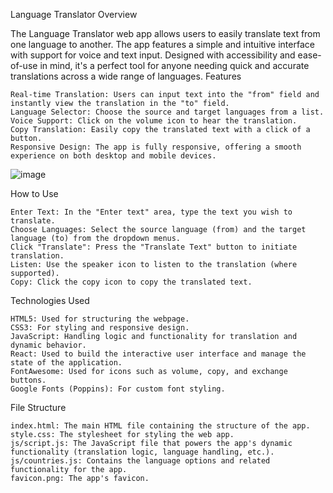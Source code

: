 Language Translator
Overview

The Language Translator web app allows users to easily translate text from one language to another. The app features a simple and intuitive interface with support for voice and text input. Designed with accessibility and ease-of-use in mind, it's a perfect tool for anyone needing quick and accurate translations across a wide range of languages.
Features

    Real-time Translation: Users can input text into the "from" field and instantly view the translation in the "to" field.
    Language Selector: Choose the source and target languages from a list.
    Voice Support: Click on the volume icon to hear the translation.
    Copy Translation: Easily copy the translated text with a click of a button.
    Responsive Design: The app is fully responsive, offering a smooth experience on both desktop and mobile devices.

![image](https://github.com/user-attachments/assets/f7ab5737-31dc-468b-8220-12f65ce6063c)

How to Use

    Enter Text: In the "Enter text" area, type the text you wish to translate.
    Choose Languages: Select the source language (from) and the target language (to) from the dropdown menus.
    Click "Translate": Press the "Translate Text" button to initiate translation.
    Listen: Use the speaker icon to listen to the translation (where supported).
    Copy: Click the copy icon to copy the translated text.

Technologies Used

    HTML5: Used for structuring the webpage.
    CSS3: For styling and responsive design.
    JavaScript: Handling logic and functionality for translation and dynamic behavior.
    React: Used to build the interactive user interface and manage the state of the application.
    FontAwesome: Used for icons such as volume, copy, and exchange buttons.
    Google Fonts (Poppins): For custom font styling.


File Structure

    index.html: The main HTML file containing the structure of the app.
    style.css: The stylesheet for styling the web app.
    js/script.js: The JavaScript file that powers the app's dynamic functionality (translation logic, language handling, etc.).
    js/countries.js: Contains the language options and related functionality for the app.
    favicon.png: The app's favicon.




